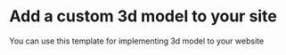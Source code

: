 # Add a custom 3d model to your site
You can use this template for implementing 3d model to your website

